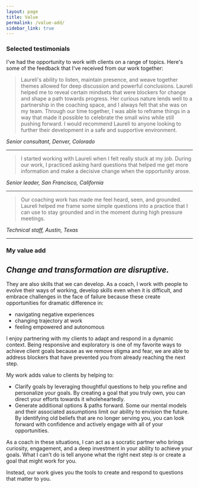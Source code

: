 ```yaml
---
layout: page
title: Value
permalink: /value-add/
sidebar_link: true
---
```


### Selected testimonials

I've had the opportunity to work with clients on a range of topics. Here's some of the feedback that I've received from our work together:

> Laureli's ability to listen, maintain presence, and weave together themes allowed for deep discussion and powerful conclusions. Laureli helped me to reveal certain mindsets that were blockers for change and shape a path towards progress. Her curious nature lends well to a partnership in the coaching space, and I always felt that she was on my team. Through our time together, I was able to reframe things in a way that made it possible to celebrate the small wins while still pushing forward. I would recommend Laureli to anyone looking to further their development in a safe and supportive environment.

_Senior consultant, Denver, Colorado_

___

> I started working with Laureli when I felt really stuck at my job. During our work, I practiced asking hard questions that helped me get more information and make a decisive change when the opportunity arose.

_Senior leader, San Francisco, California_

___
> Our coaching work has made me feel heard, seen, and grounded. Laureli helped me frame some simple questions into a practice that I can use to stay grounded and in the moment during high pressure meetings. 

_Technical staff, Austin, Texas_

___
### My value add

_Change and transformation are disruptive._
--

They are also skills that we can develop. As a coach, I work with people to evolve their ways of working, develop skills even when it is difficult, and embrace challenges in the face of failure because these create opportunities for dramatic difference in:
- navigating negative experiences
- changing trajectory at work
- feeling empowered and autonomous

I enjoy partnering with my clients to adapt and respond in a dynamic context. Being responsive and exploratory is one of my favorite ways to achieve client goals because as we remove stigma and fear, we are able to address blockers that have prevented you from already reaching the next step.

My work adds value to clients by helping to:
- Clarify goals by leveraging thoughtful questions to help you refine and personalize your goals. By creating a goal that you truly own, you can direct your efforts towards it wholeheartedly.
- Generate additional options & paths forward. Some our mental models and their associated assumptions limit our ability to envision the future. By identifying old beliefs that are no longer serving you, you can look forward with confidence and actively engage with all of your opportunities. 

As a coach in these situations, I can act as a socratic partner who brings curiosity, engagement, and a deep investment in your ability to achieve your goals. What I can't do is tell anyone what the right next step is or create a goal that might work for you. 

Instead, our work gives you the tools to create and respond to questions that matter to you. 